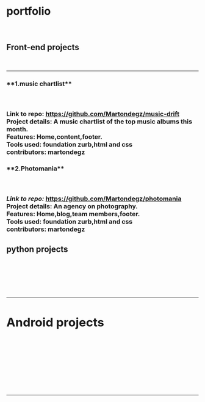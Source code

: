 **<h1>portfolio</h1>**<br />


**<h2>Front-end projects</h2>**<br />
<hr />


<h3>**1.music chartlist**<h3><br />

**Link to repo:**  https://github.com/Martondegz/music-drift<br />
**Project details:** A music chartlist of the top music albums this month.<br />
**Features:**  Home,content,footer.<br />
**Tools used:**  foundation zurb,html and css<br />
**contributors:**  martondegz



<h3>**2.Photomania**<h3><br />

*Link to repo:*  https://github.com/Martondegz/photomania<br />
**Project details:**  An agency on photography.<br />
**Features:**  Home,blog,team members,footer.<br />
**Tools used:** foundation zurb,html and css<br />
**contributors:**  martondegz



**<h2>python projects<h2>**<br />
<hr />

**<h2> Android projects<h2>**<br />
<hr />
